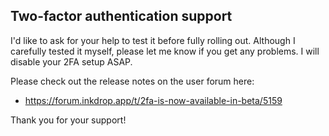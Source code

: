 ## Two-factor authentication support

I'd like to ask for your help to test it before fully rolling out.
Although I carefully tested it myself, please let me know if you get any problems. I will disable your 2FA setup ASAP.

Please check out the release notes on the user forum here:

- <https://forum.inkdrop.app/t/2fa-is-now-available-in-beta/5159>

Thank you for your support!
